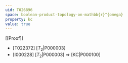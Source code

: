 ```yaml
---
uid: T026896
space: boolean-product-topology-on-mathbb{r}^{omega}
property: kc
value: true
---
```

[[Proof]]

* [T022372] [$T_2$|P000003]
* [I000228] [$T_2$|P000003] => [KC|P000100]

